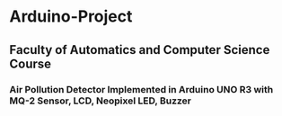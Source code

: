 # Arduino-Project
## Faculty of Automatics and Computer Science Course
### Air Pollution Detector Implemented in Arduino UNO R3 with MQ-2 Sensor, LCD, Neopixel LED, Buzzer
